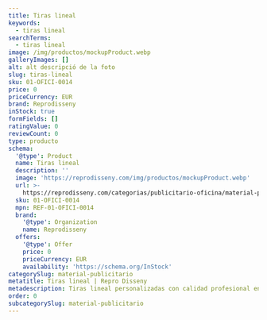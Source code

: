 ```yaml
---
title: Tiras lineal
keywords:
  - tiras lineal
searchTerms:
  - tiras lineal
image: /img/productos/mockupProduct.webp
galleryImages: []
alt: alt descripció de la foto
slug: tiras-lineal
sku: 01-OFICI-0014
price: 0
priceCurrency: EUR
brand: Reprodisseny
inStock: true
formFields: []
ratingValue: 0
reviewCount: 0
type: producto
schema:
  '@type': Product
  name: Tiras lineal
  description: ''
  image: 'https://reprodisseny.com/img/productos/mockupProduct.webp'
  url: >-
    https://reprodisseny.com/categorias/publicitario-oficina/material-publicitario/tiras-lineal
  sku: 01-OFICI-0014
  mpn: REF-01-OFICI-0014
  brand:
    '@type': Organization
    name: Reprodisseny
  offers:
    '@type': Offer
    price: 0
    priceCurrency: EUR
    availability: 'https://schema.org/InStock'
categorySlug: material-publicitario
metatitle: Tiras lineal | Repro Disseny
metadescription: Tiras lineal personalizadas con calidad profesional en Cataluña.
order: 0
subcategorySlug: material-publicitario
---
```


